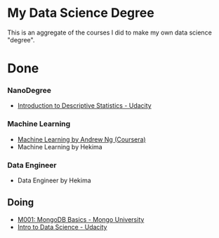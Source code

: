 # My Data Science Degree

This is an aggregate of the courses I did to make my own data science "degree".

# Done

### NanoDegree
- [Introduction to Descriptive Statistics - Udacity](https://br.udacity.com/course/intro-to-descriptive-statistics--ud827)

### Machine Learning
- [Machine Learning by Andrew Ng (Coursera)](https://www.coursera.org/learn/machine-learning/)
- Machine Learning by Hekima

### Data Engineer
- Data Engineer by Hekima

## Doing

- [M001: MongoDB Basics - Mongo University](https://university.mongodb.com/mercury/M001/2018_January/syllabus)
- [Intro to Data Science - Udacity](https://br.udacity.com/course/intro-to-data-science--ud359)

